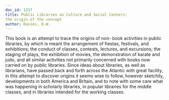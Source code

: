 ```yaml
---
doc_id: 1237
title: Public Libraries as Culture and Social Centers:
the origin of the concept
author: Davies, D.W.
---
```


This book is an attempt to trace the origins of non-
book activities in public libraries, by which is meant the
arrangement of fiestas, festivals, and exhibitions; the
conduct of classes, contests, lectures, and excursions; the
staging of plays, the exhibition of movies, the demonstration
of karate and judo, and all similar activities not primarily
concerned with books now carried on by public libraries.
Since ideas about libraries, as well as librarians, have
passed back and forth across the Atlantic with great facility,
in this attempt to discover origins it seems wise to follow,
however sketchily, developments in both America and Britain,
and to note with some care what was happening in scholarly
libraries, in popular libraries for the middle classes, and
in libraries intended for the working classes.